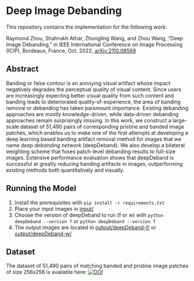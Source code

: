 # Deep Image Debanding
This repository contains the implementation for the following work:

Raymond Zhou, Shahrukh Athar, Zhongling Wang, and Zhou Wang, “Deep Image Debanding,” in IEEE International Conference on Image Processing (ICIP), Bordeaux, France, Oct. 2022, [arXiv:2110.08569](https://arxiv.org/abs/2110.08569)


## Abstract
Banding or false contour is an annoying visual artifact whose impact negatively degrades the perceptual quality of visual content. Since users are increasingly expecting better visual quality from such content and banding leads to deteriorated quality-of-experience, the area of banding removal or debanding has taken paramount importance. Existing debanding approaches are mostly knowledge-driven, while data-driven debanding approaches remain surprisingly missing. In this work, we construct a large-scale dataset of 51,490 pairs of corresponding pristine and banded image patches, which enables us to make one of the first attempts at developing a deep learning based banding artifact removal method for images that we name _deep debanding network_ (deepDeband). We also develop a bilateral weighting scheme that fuses patch-level debanding results to full-size images. Extensive performance evaluation shows that deepDeband is successful at greatly reducing banding artifacts in images, outperforming existing methods both quantitatively and visually.


## Running the Model
1. Install the prerequisites with ```pip install -r requirements.txt```
2. Place your input images in [input/](input/)
3. Choose the version of deepDeband to run (f or w) with ```python deepDeband --version f``` or ```python deepDeband --version f```
3. The output images are located in [output/deepDeband-f/](output/deepDeband-f/) or [output/deepDeband-w/](output/deepDeband-w/)


## Dataset
The dataset of 51,490 pairs of matching banded and pristine image patches of size 256x256 is available here: [![DOI](https://zenodo.org/badge/DOI/10.5281/zenodo.7224906.svg)](https://doi.org/10.5281/zenodo.7224906)
